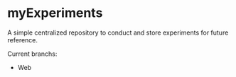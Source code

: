 # myExperiments
A simple centralized repository to conduct and store experiments for future reference.

Current branchs:
- Web